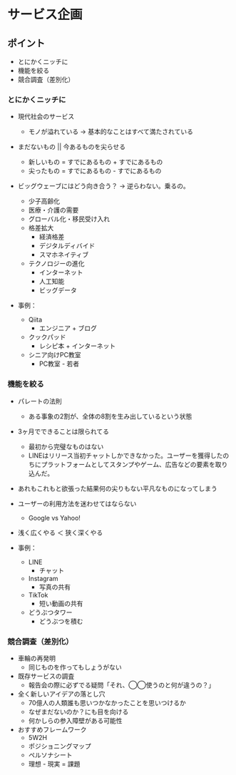 # サービス企画

## ポイント
  - とにかくニッチに
  - 機能を絞る
  - 競合調査（差別化）

### とにかくニッチに
  - 現代社会のサービス
    - モノが溢れている → 基本的なことはすべて満たされている
  - まだないもの || 今あるものを尖らせる
    - 新しいもの = すでにあるもの + すでにあるもの
    - 尖ったもの = すでにあるもの - すでにあるもの
  - ビッグウェーブにはどう向き合う？ → 逆らわない。乗るの。
    - 少子高齢化
    - 医療・介護の需要
    - グローバル化・移民受け入れ
    - 格差拡大
      - 経済格差
      - デジタルディバイド
      - スマホネイティブ
    - テクノロジーの進化
      - インターネット
      - 人工知能
      - ビッグデータ

  - 事例：
    - Qiita
      - エンジニア + ブログ
    - クックパッド
      - レシピ本 + インターネット
    - シニア向けPC教室
      - PC教室 - 若者

### 機能を絞る
  - パレートの法則
    - ある事象の2割が、全体の8割を生み出しているという状態
  - 3ヶ月でできることは限られてる
    - 最初から完璧なものはない
    - LINEはリリース当初チャットしかできなかった。ユーザーを獲得したのちにプラットフォームとしてスタンプやゲーム、広告などの要素を取り込んだ。
  - あれもこれもと欲張った結果何の尖りもない平凡なものになってしまう
  - ユーザーの利用方法を迷わせてはならない
    - Google vs Yahoo!
  - 浅く広くやる ＜ 狭く深くやる

  - 事例：
    - LINE
      - チャット
    - Instagram
      - 写真の共有
    - TikTok
      - 短い動画の共有
    - どうぶつタワー
      - どうぶつを積む

### 競合調査（差別化）
  - 車輪の再発明
    - 同じものを作ってもしょうがない
  - 既存サービスの調査
    - 報告会の際に必ずでる疑問「それ、◯◯使うのと何が違うの？」
  - 全く新しいアイデアの落とし穴
    - 70億人の人類誰も思いつかなかったことを思いつけるか
    - なぜまだないのか？にも目を向ける
    - 何かしらの参入障壁がある可能性
  - おすすめフレームワーク
    - 5W2H
    - ポジショニングマップ
    - ペルソナシート
    - 理想 - 現実 = 課題
